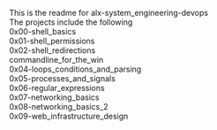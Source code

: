 This is the readme for alx-system_engineering-devops  
The projects include the following  
0x00-shell_basics  
0x01-shell_permissions  
0x02-shell_redirections  
commandline_for_the_win  
0x04-loops_conditions_and_parsing  
0x05-processes_and_signals  
0x06-regular_expressions  
0x07-networking_basics  
0x08-networking_basics_2  
0x09-web_infrastructure_design
